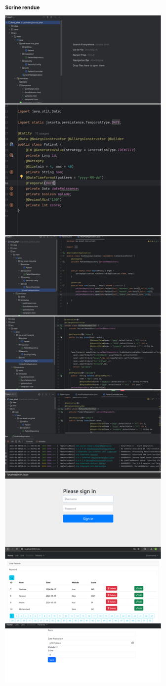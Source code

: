 <h3> Scrine rendue</h3>
<img src="Captures/Capture.PNG">
<img src="Captures/Capture1.PNG">
<img src="Captures/Capture2.PNG">
<img src="Captures/Capture3.PNG">
<img src="Captures/Capture4.PNG">
<img src="Captures/Capture5.PNG">
<img src="Captures/Capture6.PNG">
<img src="Captures/Capture7.PNG">
